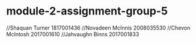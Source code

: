 # module-2-assignment-group-5
  //Shaquan Turner 1817001436 //Novadeen McInnis 2008035530 //Chevon McIntosh 2017001610     //Jahvaughn Binns 2017001833
